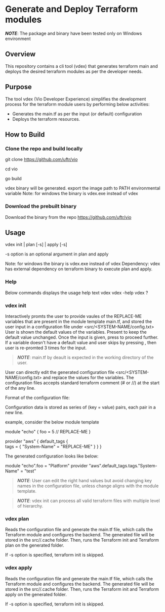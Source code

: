 # Generate and Deploy Terraform modules

 **_NOTE_**: The package and binary have been tested only on Windows environment

## Overview

This repository contains a cli tool (vdex) that generates terraform main and deploys the desired terraform modules as per the developer needs.

## Purpose

The tool vdex (Vio Developer Experience) simplifies the development process for the terraform module users by performing below activities:
 - Generates the main.tf as per the input (or default) configuration
 - Deploys the terraform resources.

## How to Build

### Clone the repo and build locally

git clone https://github.com/uftr/vio

cd vio

go build

vdex binary will be generated.
export the image path to PATH environmental variable
Note: for windows the binary is vdex.exe instead of vdex

### Download the prebuilt binary

Download the binary from the repo https://github.com/uftr/vio

## Usage

vdex init | plan [-s] | apply [-s]

-s option is an optional argument in plan and apply

Note: for windows the binary is vdex.exe instead of vdex
Dependency: vdex has external dependency on terraform binary to execute plan and apply.

### Help
Below commands displays the usage help text
vdex
vdex -help
vdex ?

### vdex init

Interactively promts the user to provide vaules of the REPLACE-ME variables that are present in the module template main.tf, and stored the user input in a configuration file under <src/<SYSTEM-NAME/config.txt>
User is shown the default values of the variables. Present <Enter> to keep the default value unchanged.
Once the input is given, press <Enter> to proceed further.
If a variable doesn't have a default value and user skips by pressing <Enter>, then user is re-promted 3 times for the input.

> **_NOTE_**: main.tf by deault is expected in the working directory of the user.

User can directly edit the generated configuration file <src/<SYSTEM-NAME/config.txt> and replace the values for the variables. The configuration files accepts standard terraform comment (# or //) at the start of the any line.

Format of the configuration file:

Configuration data is stored as series of (key = value) pairs, each pair in a new line.

example, consider the below module template

module "echo" {
    foo = 5 // REPLACE-ME
}

provider "aws" {
    default_tags {   
        tags = {
            "System-Name" = "REPLACE-ME"
        } 
    }
}

The generated configuration looks like below:

module "echo".foo = "Platform"
provider "aws".default_tags.tags."System-Name" = "test"

> **_NOTE_**: User can edit the right hand values but avoid changing key names in the configuration file, unless change aligns with the module template.

> **_NOTE_**: vdex init can process all valid terraform files with multiple level of hierarchy.

### vdex plan

Reads the configuration file and generate the main.tf file, which calls the Terraform module and configures the backend. The generated file will be stored in the src/<systems-name>/.cache folder.
Then, runs the Terraform init and Terraform plan on the generated folder. 

If -s option is specified, terraform init is skipped.

### vdex apply

Reads the configuration file and generate the main.tf file, which calls the Terraform module and configures the backend. The generated file will be stored in the src/<systems-name>/.cache folder.
Then, runs the Terraform init and Terraform apply on the generated folder.

If -s option is specified, terraform init is skipped.